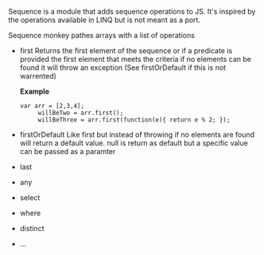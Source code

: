 Sequence is a module that adds sequence operations to JS. It's inspired by the operations available in LINQ
but is not meant as a port. 

Sequence monkey pathes arrays with a list of operations

- first
    Returns the first element of the sequence or if a predicate is provided the first element that meets the criteria
    if no elements can be found it will throw an exception (See firstOrDefault if this is not warrented)

    **Example**
    ```
    var arr = [2,3,4];
         willBeTwo = arr.first();
         willBeThree = arr.first(function(e){ return e % 2; });
    ```
- firstOrDefault
    Like first but instead of throwing if no elements are found will return a default value. null is return as default but a specific value can be passed as a paramter
- last
- any
- select
- where
- distinct 
- ...
 


